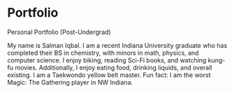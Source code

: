 # Portfolio
Personal Portfolio (Post-Undergrad)

My name is Salman Iqbal.
I am a recent Indiana University graduate who has completed their BS in chemistry, 
with minors in math, physics, and computer science.
I enjoy biking, reading Sci-Fi books, and watching kung-fu movies.
Additionally, I enjoy eating food, drinking liquids, and overall existing.
I am a Taekwondo yellow belt master.
Fun fact: I am the worst Magic: The Gathering player in NW Indiana.
